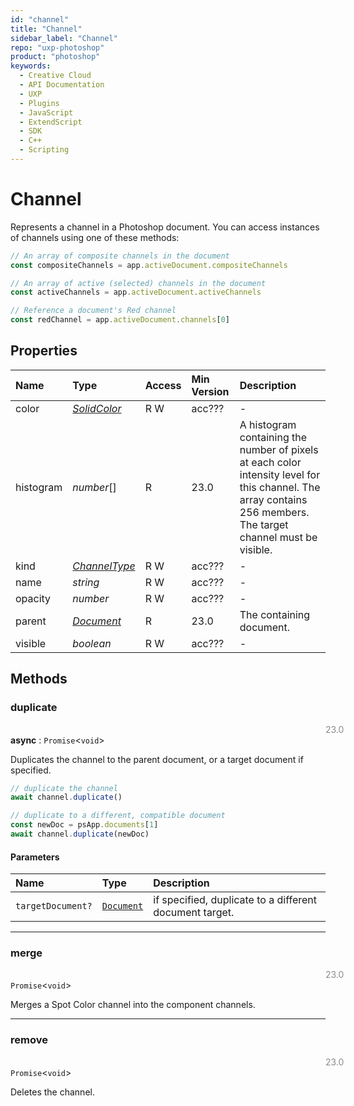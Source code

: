 ```yaml
---
id: "channel"
title: "Channel"
sidebar_label: "Channel"
repo: "uxp-photoshop"
product: "photoshop"
keywords:
  - Creative Cloud
  - API Documentation
  - UXP
  - Plugins
  - JavaScript
  - ExtendScript
  - SDK
  - C++
  - Scripting
---
```


# Channel

Represents a channel in a Photoshop document.
You can access instances of channels using one of these methods:

```javascript
// An array of composite channels in the document
const compositeChannels = app.activeDocument.compositeChannels

// An array of active (selected) channels in the document
const activeChannels = app.activeDocument.activeChannels

// Reference a document's Red channel
const redChannel = app.activeDocument.channels[0]
```

## Properties

| Name | Type | Access | Min Version | Description |
| :------ | :------ | :------ | :------ | :------ |
| color | [*SolidColor*](/ps_reference/classes/solidcolor/) | R W | acc??? | - |
| histogram | *number*[] | R | 23.0 | A histogram containing the number of pixels at each color intensity level for this channel. The array contains 256 members. The target channel must be visible. |
| kind | [*ChannelType*](/ps_reference/modules/constants/#channeltype) | R W | acc??? | - |
| name | *string* | R W | acc??? | - |
| opacity | *number* | R W | acc??? | - |
| parent | [*Document*](/ps_reference/classes/document/) | R | 23.0 | The containing document. |
| visible | *boolean* | R W | acc??? | - |

## Methods

### duplicate
<span class="minversion" style="float:left; margin-left:36em; opacity:0.5;">23.0</span>

**async** : `Promise`<`void`\>

Duplicates the channel to the parent document, or a target document
if specified.

```javascript
// duplicate the channel
await channel.duplicate()

// duplicate to a different, compatible document
const newDoc = psApp.documents[1]
await channel.duplicate(newDoc)
```

#### Parameters

| Name | Type | Description |
| :------ | :------ | :------ |
| `targetDocument?` | [`Document`](/ps_reference/classes/document/) | if specified, duplicate to a different document target. |

___

### merge
<span class="minversion" style="float:left; margin-left:36em; opacity:0.5;">23.0</span>

`Promise`<`void`\>

Merges a Spot Color channel into the component channels.

___

### remove
<span class="minversion" style="float:left; margin-left:36em; opacity:0.5;">23.0</span>

`Promise`<`void`\>

Deletes the channel.
